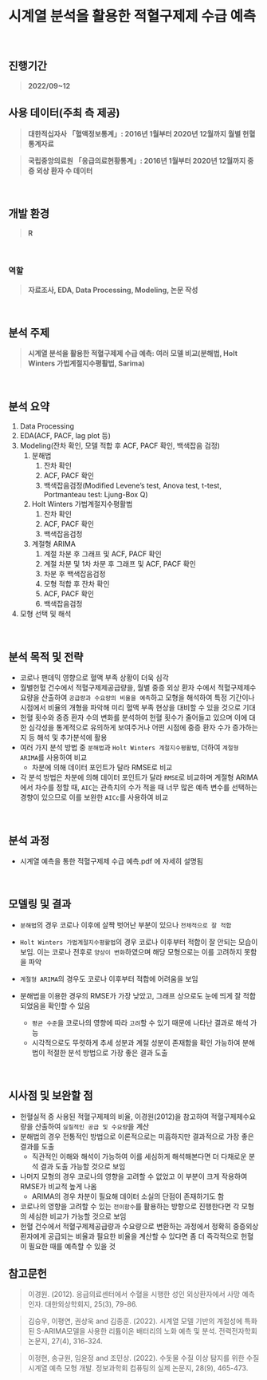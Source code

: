 # 시계열 분석을 활용한 적혈구제제 수급 예측
<br>

## 진행기간
> **2022/09~12**

## 사용 데이터(주최 측 제공)
> **대한적십자사 「혈액정보통계」: 2016년 1월부터 2020년 12월까지 월별 헌혈통계자료**

> **국립중앙의료원 「응급의료현황통계」: 2016년 1월부터 2020년 12월까지 중증 외상 환자 수 데이터**

<br>

## 개발 환경
> **R**
<br>

### 역할
> **자료조사, EDA, Data Processing, Modeling, 논문 작성**
<br>

## 분석 주제
> **시계열 분석을 활용한 적혈구제제 수급 예측: 여러 모델 비교(분해법, Holt Winters 가법계절지수평활법, Sarima)**
<br>

## 분석 요약

1. Data Processing
2. EDA(ACF, PACF, lag plot 등)
3. Modeling(잔차 확인, 모델 적합 후 ACF, PACF 확인, 백색잡음 검정)
    1. 분해법
        1. 잔차 확인
        2. ACF, PACF 확인
        3. 백색잡음검정(Modified Levene’s test, Anova test, t-test, Portmanteau test: Ljung-Box Q)
    2. Holt Winters 가법계절지수평활법
        1. 잔차 확인
        2. ACF, PACF 확인
        3. 백색잡음검정
    3. 계절형 ARIMA
        1. 계절 차분 후 그래프 및 ACF, PACF 확인
        2. 계절 차분 및 1차 차분 후 그래프 및 ACF, PACF 확인
        3. 차분 후 백색잡음검정
        4. 모형 적합 후 잔차 확인
        5. ACF, PACF 확인
        6. 백색잡음검정
4. 모형 선택 및 해석
<br>

## 분석 목적 및 전략
- 코로나 팬데믹 영향으로 혈액 부족 상황이 더욱 심각
- 월별헌혈 건수에서 적혈구제제공급량을, 월별 중증 외상 환자 수에서 적혈구제제수요량을 산출하여 `공급량과 수요량의 비율을 예측`하고 모형을 해석하여 특정 기간이나 시점에서 비율의 개형을 파악해 미리 혈액 부족 현상을 대비할 수 있을 것으로 기대
- 헌혈 횟수와 중증 환자 수의 변화를 분석하여 헌혈 횟수가 줄어들고 있으며 이에 대한 심각성을 통계적으로 유의하게 보여주거나 어떤 시점에 중증 환자 수가 증가하는지 등 해석 및 추가분석에 활용
- 여러 가지 분석 방법 중 `분해법`과 `Holt Winters 계절지수평활법`, 더하여 `계절형 ARIMA`를 사용하여 비교
    - 차분에 의해 데이터 포인트가 달라 RMSE로 비교
- 각 분석 방법은 차분에 의해 데이터 포인트가 달라 `RMSE`로 비교하며 계절형 ARIMA에서 차수를 정할 때, `AIC`는 관측치의 수가 적을 때 너무 많은 예측 변수를 선택하는 경향이 있으므로 이를 보완한 `AICc`를 사용하여 비교

<br>


## 분석 과정

- 시계열 예측을 통한 적혈구제제 수급 예측.pdf 에 자세히 설명됨
<br>

## 모델링 및 결과

- `분해법`의 경우 코로나 이후에 살짝 벗어난 부분이 있으나 `전체적으로 잘 적합`
- `Holt Winters 가법계절지수평활법`의 경우 코로나 이후부터 적합이 잘 안되는 모습이 보임. 이는 코로나 전후로 `양상이 변화`하였으며 해당 모형으로는 이를 고려하지 못함을 파악
- `계절형 ARIMA`의 경우도 코로나 이후부터 적합에 어려움을 보임

- 분해법을 이용한 경우의 RMSE가 가장 낮았고, 그래프 상으로도 눈에 띄게 잘 적합 되었음을 확인할 수 있음
    - `평균 수준`을 코로나의 영향에 따라 `고려`할 수 있기 때문에 나타난 결과로 해석 가능
    - 시각적으로도 뚜렷하게 추세 성분과 계절 성분이 존재함을 확인 가능하여 분해법이 적절한 분석 방법으로 가장 좋은 결과 도출
<br>

## 시사점 및 보완할 점

- 헌혈실적 중 사용된 적혈구제제의 비율, 이경원(2012)을 참고하여 적혈구제제수요량을 산출하여 `실질적인 공급 및 수요량`을 계산
- 분해법의 경우 전통적인 방법으로 이론적으로는 미흡하지만 결과적으로 가장 좋은 결과를 도출
    - 직관적인 이해와 해석이 가능하여 이를 세심하게 해석해본다면 더 다채로운 분석 결과 도출 가능할 것으로 보임
- 나머지 모형의 경우 코로나의 영향을 고려할 수 없었고 이 부분이 크게 작용하여 RMSE가 비교적 높게 나옴
    - ARIMA의 경우 차분이 필요해 데이터 소실의 단점이 존재하기도 함
- 코로나의 영향을 고려할 수 있는 `전이함수`를 활용하는 방향으로 진행한다면 각 모형의 세심한 비교가 가능할 것으로 보임
- 헌혈 건수에서 적혈구제제공급량과 수요량으로 변환하는 과정에서 정확히 중증외상환자에게 공급되는 비율과 필요한 비율을 계산할 수 있다면 좀 더 즉각적으로 헌혈이 필요한 때를 예측할 수 있을 것

## 참고문헌

> 이경원. (2012). 응급의료센터에서 수혈을 시행한 성인 외상환자에서 사망 예측 인자. 대한외상학회지, 25(3), 79-86.

> 김승우, 이평연, 권상욱 and 김종훈. (2022). 시계열 모델 기반의 계절성에 특화된 S-ARIMA모델을 사용한 리튬이온 배터리의 노화 예측 및 분석. 전력전자학회 논문지, 27(4), 316-324.

> 이정현, 송규원, 임윤정 and 조민상. (2022). 수돗물 수질 이상 탐지를 위한 수질 시계열 예측 모형 개발. 정보과학회 컴퓨팅의 실제 논문지, 28(9), 465-473.
